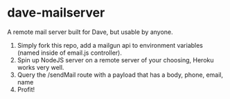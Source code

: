 dave-mailserver
===============

A remote mail server built for Dave, but usable by anyone.

1. Simply fork this repo, add a mailgun api to environment variables (named inside of email.js controller).
2. Spin up NodeJS server on a remote server of your choosing, Heroku works very well.
3. Query the /sendMail route with a payload that has a body, phone, email, name
4. Profit!

